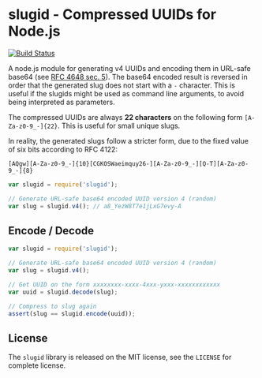 slugid - Compressed UUIDs for Node.js 
=====================================
[![Build Status](https://travis-ci.org/jonasfj/slugid.svg?branch=master)](https://travis-ci.org/jonasfj/slugid)

A node.js module for generating v4 UUIDs and encoding them in URL-safe base64
(see [RFC 4648 sec. 5](http://tools.ietf.org/html/rfc4648#section-5)).
The base64 encoded result is reversed in order that the generated slug does
not start with a `-` character. This is useful if the slugids might be used
as command line arguments, to avoid being interpreted as parameters.

The compressed UUIDs are always **22 characters** on the following form
`[A-Za-z0-9_-]{22}`. This is useful for small unique slugs.

In reality, the generated slugs follow a stricter form, due to the fixed
value of six bits according to RFC 4122:

`[AQgw][A-Za-z0-9_-]{10}[CGKOSWaeimquy26-][A-Za-z0-9_-][Q-T][A-Za-z0-9_-]{8}`

```js
var slugid = require('slugid');

// Generate URL-safe base64 encoded UUID version 4 (random)
var slug = slugid.v4(); // a8_YezW8T7e1jLxG7evy-A
```

Encode / Decode
---------------
```js
var slugid = require('slugid');

// Generate URL-safe base64 encoded UUID version 4 (random)
var slug = slugid.v4();

// Get UUID on the form xxxxxxxx-xxxx-4xxx-yxxx-xxxxxxxxxxxx
var uuid = slugid.decode(slug);

// Compress to slug again
assert(slug == slugid.encode(uuid));
```

License
-------
The `slugid` library is released on the MIT license, see the `LICENSE` for
complete license.
